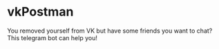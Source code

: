 # vkPostman
You removed yourself from VK but have some friends you want to chat? This telegram bot can help you!
